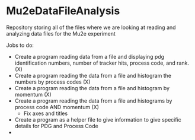 # Mu2eDataFileAnalysis
Repository storing all of the files where we are looking at reading and analyzing data files for the Mu2e experiment

Jobs to do:
- Create a program reading data from a file and displaying pdg identification numbers, number of tracker hits, process code, and rank. (X)
- Create a program reading the data from a file and histogram the numbers by process codes (X)
- Create a program reading the data from a file and histogram by momentum (X)
- Create a program reading the data from a file and histograms by process code AND momentum (X)
  - Fix axes and titles
- Create a program as a helper file to give information to give specific details for PDG and Process Code
- 
